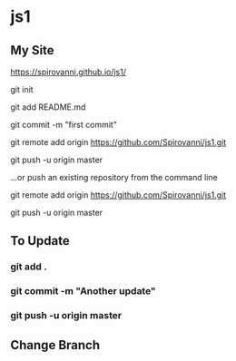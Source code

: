 # js1

## My Site

https://spirovanni.github.io/js1/

git init

git add README.md

git commit -m "first commit"

git remote add origin https://github.com/Spirovanni/js1.git

git push -u origin master

…or push an existing repository from the command line

git remote add origin https://github.com/Spirovanni/js1.git

git push -u origin master

## To Update

### git add .

### git commit -m "Another update"

### git push -u origin master

## Change Branch

